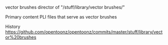 vector brushes director of "/stuff/library/vector brushes/"

Primary content
PLI files that serve as vector brushes

History
https://github.com/opentoonz/opentoonz/commits/master/stuff/library/vector%20brushes


